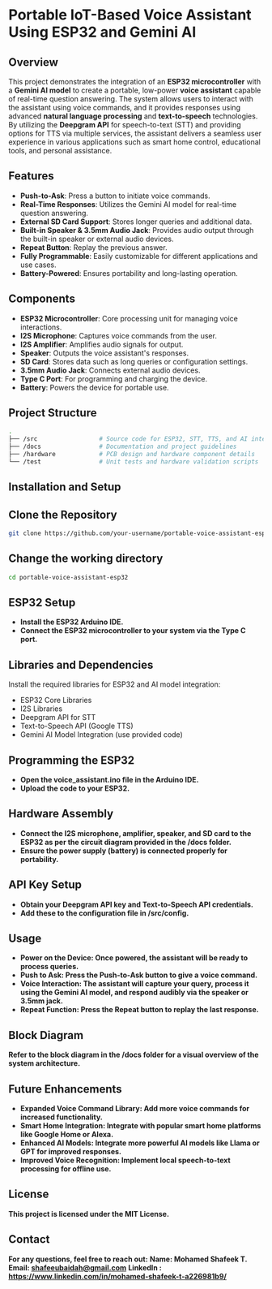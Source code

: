 # Portable IoT-Based Voice Assistant Using ESP32 and Gemini AI

## Overview

This project demonstrates the integration of an **ESP32 microcontroller** with a **Gemini AI model** to create a portable, low-power **voice assistant** capable of real-time question answering. The system allows users to interact with the assistant using voice commands, and it provides responses using advanced **natural language processing** and **text-to-speech** technologies. By utilizing the **Deepgram API** for speech-to-text (STT) and providing options for TTS via multiple services, the assistant delivers a seamless user experience in various applications such as smart home control, educational tools, and personal assistance.

## Features

- **Push-to-Ask**: Press a button to initiate voice commands.
- **Real-Time Responses**: Utilizes the Gemini AI model for real-time question answering.
- **External SD Card Support**: Stores longer queries and additional data.
- **Built-in Speaker & 3.5mm Audio Jack**: Provides audio output through the built-in speaker or external audio devices.
- **Repeat Button**: Replay the previous answer.
- **Fully Programmable**: Easily customizable for different applications and use cases.
- **Battery-Powered**: Ensures portability and long-lasting operation.

## Components

- **ESP32 Microcontroller**: Core processing unit for managing voice interactions.
- **I2S Microphone**: Captures voice commands from the user.
- **I2S Amplifier**: Amplifies audio signals for output.
- **Speaker**: Outputs the voice assistant's responses.
- **SD Card**: Stores data such as long queries or configuration settings.
- **3.5mm Audio Jack**: Connects external audio devices.
- **Type C Port**: For programming and charging the device.
- **Battery**: Powers the device for portable use.

## Project Structure

```bash
.
├── /src                 # Source code for ESP32, STT, TTS, and AI integration
├── /docs                # Documentation and project guidelines
├── /hardware            # PCB design and hardware component details
└── /test                # Unit tests and hardware validation scripts
```
## Installation and Setup

## Clone the Repository
```bash
git clone https://github.com/your-username/portable-voice-assistant-esp32.git
```

## Change the working directory
```bash
cd portable-voice-assistant-esp32
```

## ESP32 Setup
- **Install the ESP32 Arduino IDE.**
- **Connect the ESP32 microcontroller to your system via the Type C port.**

## Libraries and Dependencies
Install the required libraries for ESP32 and AI model integration:
- ESP32 Core Libraries
- I2S Libraries
- Deepgram API for STT
- Text-to-Speech API (Google TTS)
- Gemini AI Model Integration (use provided code)

## Programming the ESP32
- **Open the voice_assistant.ino file in the Arduino IDE.**
- **Upload the code to your ESP32.**

## Hardware Assembly
- **Connect the I2S microphone, amplifier, speaker, and SD card to the ESP32 as per the circuit diagram provided in the /docs folder.**
- **Ensure the power supply (battery) is connected properly for portability.**


## API Key Setup
- **Obtain your Deepgram API key and Text-to-Speech API credentials.**
- **Add these to the configuration file in /src/config.**

## Usage
- **Power on the Device: Once powered, the assistant will be ready to process queries.**
- **Push to Ask: Press the Push-to-Ask button to give a voice command.**
- **Voice Interaction: The assistant will capture your query, process it using the Gemini AI model, and respond audibly via the speaker or 3.5mm jack.**
- **Repeat Function: Press the Repeat button to replay the last response.**
  
## Block Diagram
**Refer to the block diagram in the /docs folder for a visual overview of the system architecture.**

## Future Enhancements
- **Expanded Voice Command Library: Add more voice commands for increased functionality.**
- **Smart Home Integration: Integrate with popular smart home platforms like Google Home or Alexa.**
- **Enhanced AI Models: Integrate more powerful AI models like Llama or GPT for improved responses.**
- **Improved Voice Recognition: Implement local speech-to-text processing for offline use.**

## License
**This project is licensed under the MIT License.**

## Contact
**For any questions, feel free to reach out:**
**Name: Mohamed Shafeek T.**
**Email: shafeeubaidah@gmail.com**
**LinkedIn : https://www.linkedin.com/in/mohamed-shafeek-t-a226981b9/**
